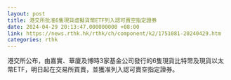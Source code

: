 ```yaml
---
layout: post
title: 港交所批准6隻現貨虛擬貨幣ETF列入認可賣空指定證券
date: 2024-04-29 20:13:47.000000000 +08:00
link: https://news.rthk.hk/rthk/ch/component/k2/1751081-20240429.htm
categories: rthk
---
```


港交所公布，由嘉實、華廈及博時3家基金公司發行的6隻現貨比特幣及現貨以太幣ETF，明日起在交易所買賣，並獲准列入認可賣空指定證券。
